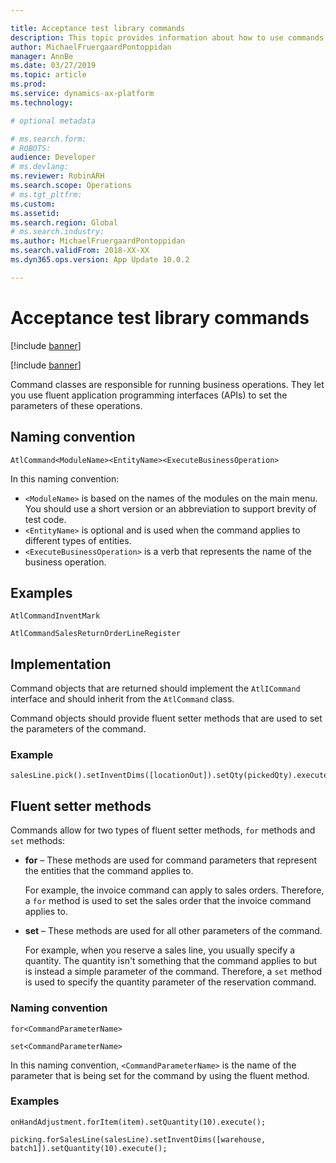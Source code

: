 ```yaml
---

title: Acceptance test library commands
description: This topic provides information about how to use commands with the Acceptance test library.
author: MichaelFruergaardPontoppidan
manager: AnnBe
ms.date: 03/27/2019
ms.topic: article
ms.prod: 
ms.service: dynamics-ax-platform
ms.technology: 

# optional metadata

# ms.search.form: 
# ROBOTS: 
audience: Developer
# ms.devlang: 
ms.reviewer: RobinARH
ms.search.scope: Operations
# ms.tgt_pltfrm: 
ms.custom: 
ms.assetid: 
ms.search.region: Global
# ms.search.industry: 
ms.author: MichaelFruergaardPontoppidan
ms.search.validFrom: 2018-XX-XX
ms.dyn365.ops.version: App Update 10.0.2

---
```


# Acceptance test library commands

[!include [banner](../includes/banner.md)]

[!include [banner](../includes/preview-banner.md)]

Command classes are responsible for running business operations. They let you use fluent application programming interfaces (APIs) to set the parameters of these operations.

## Naming convention

`AtlCommand<ModuleName><EntityName><ExecuteBusinessOperation>`

In this naming convention:

+ `<ModuleName>` is based on the names of the modules on the main menu. You should use a short version or an abbreviation to support brevity of test code.
+ `<EntityName>` is optional and is used when the command applies to different types of entities.
+ `<ExecuteBusinessOperation>` is a verb that represents the name of the business operation.

## Examples

```
AtlCommandInventMark

AtlCommandSalesReturnOrderLineRegister
```

## Implementation

Command objects that are returned should implement the `AtlICommand` interface and should inherit from the `AtlCommand` class.

Command objects should provide fluent setter methods that are used to set the parameters of the command.

### Example

```
salesLine.pick().setInventDims([locationOut]).setQty(pickedQty).execute();
```

## Fluent setter methods

Commands allow for two types of fluent setter methods, `for` methods and `set` methods:

+ **for** – These methods are used for command parameters that represent the entities that the command applies to.

    For example, the invoice command can apply to sales orders. Therefore, a `for` method is used to set the sales order that the invoice command applies to.

+ **set** – These methods are used for all other parameters of the command. 

    For example, when you reserve a sales line, you usually specify a quantity. The quantity isn't something that the command applies to but is instead a simple parameter of the command. Therefore, a `set` method is used to specify the quantity parameter of the reservation command.

### Naming convention

`for<CommandParameterName>`

`set<CommandParameterName>`

In this naming convention, `<CommandParameterName>` is the name of the parameter that is being set for the command by using the fluent method.

### Examples

```
onHandAdjustment.forItem(item).setQuantity(10).execute();
	
picking.forSalesLine(salesLine).setInventDims([warehouse, batch1]).setQuantity(10).execute();
```
